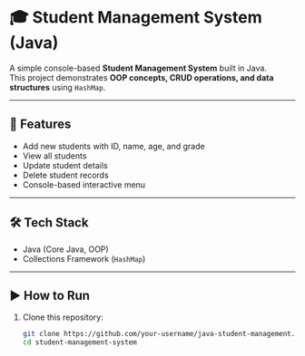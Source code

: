 # 🎓 Student Management System (Java)

A simple console-based **Student Management System** built in Java.  
This project demonstrates **OOP concepts, CRUD operations, and data structures** using `HashMap`.

---

## 🚀 Features
- Add new students with ID, name, age, and grade  
- View all students  
- Update student details  
- Delete student records  
- Console-based interactive menu  

---

## 🛠️ Tech Stack
- Java (Core Java, OOP)  
- Collections Framework (`HashMap`)  

---

## ▶️ How to Run
1. Clone this repository:
   ```bash
   git clone https://github.com/your-username/java-student-management.git
   cd student-management-system
